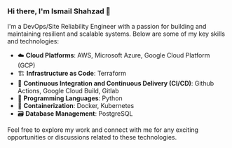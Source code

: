 ### Hi there, I'm Ismail Shahzad 👋

I'm a DevOps/Site Reliability Engineer with a passion for building and maintaining resilient and scalable systems. 
Below are some of my key skills and technologies:

- :cloud: **Cloud Platforms**: AWS, Microsoft Azure, Google Cloud Platform (GCP)
- :building_construction: **Infrastructure as Code**: Terraform
- :arrows_counterclockwise: **Continuous Integration and Continuous Delivery (CI/CD)**: Github Actions, Google Cloud Build, Gitlab
- :snake: **Programming Languages**: Python
- :whale: **Containerization**: Docker, Kubernetes
- :card_file_box: **Database Management**: PostgreSQL

Feel free to explore my work and connect with me for any exciting opportunities or discussions related to these technologies.

